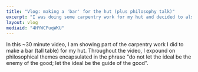 ```yaml
---
title: "Vlog: making a 'bar' for the hut (plus philosophy talk)"
excerpt: "I was doing some carpentry work for my hut and decided to also talk philosophy."
layout: vlog
mediaid: "4HYWCPuqWKU"
---
```


In this ~30 minute video, I am showing part of the carpentry work I
did to make a bar (tall table) for my hut.  Throughout the video, I
expound on philosophical themes encapsulated in the phrase "do not let
the ideal be the enemy of the good; let the ideal be the guide of the
good".
